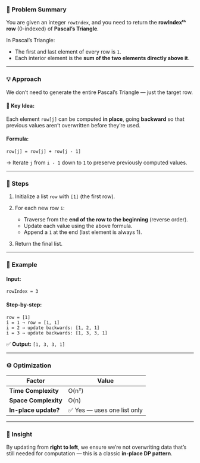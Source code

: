 ### 🧠 Problem Summary

You are given an integer `rowIndex`, and you need to return the **rowIndexᵗʰ row** (0-indexed) of **Pascal’s Triangle**.

In Pascal’s Triangle:

- The first and last element of every row is `1`.
- Each interior element is the **sum of the two elements directly above it**.

---

### 💡 Approach

We don’t need to generate the entire Pascal’s Triangle — just the target row.

#### 🔁 Key Idea:

Each element `row[j]` can be computed **in place**, going **backward** so that previous values aren’t overwritten before they’re used.

#### Formula:

```
row[j] = row[j] + row[j - 1]
```

→ Iterate `j` from `i - 1` down to `1` to preserve previously computed values.

---

### 🧩 Steps

1. Initialize a list `row` with `[1]` (the first row).
2. For each new row `i`:

   - Traverse from the **end of the row to the beginning** (reverse order).
   - Update each value using the above formula.
   - Append a `1` at the end (last element is always 1).

3. Return the final list.

---

### 🧮 Example

#### Input:

```
rowIndex = 3
```

#### Step-by-step:

```
row = [1]
i = 1 → row = [1, 1]
i = 2 → update backwards: [1, 2, 1]
i = 3 → update backwards: [1, 3, 3, 1]
```

✅ **Output:** `[1, 3, 3, 1]`

---

### ⚙️ Optimization

| Factor               | Value                       |
| -------------------- | --------------------------- |
| **Time Complexity**  | O(n²)                       |
| **Space Complexity** | O(n)                        |
| **In-place update?** | ✅ Yes — uses one list only |

---

### 🧠 Insight

By updating from **right to left**, we ensure we’re not overwriting data that’s still needed for computation — this is a classic **in-place DP pattern**.
